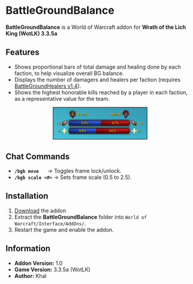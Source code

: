# BattleGroundBalance
**BattleGroundBalance** is a World of Warcraft addon for **Wrath of the Lich King (WotLK) 3.3.5a**  

## Features  
- Shows proportional bars of total damage and healing done by each faction, to help visualize overall BG balance. 
- Displays the number of damagers and healers per faction (requires [BattleGroundHealers v1.4](https://github.com/KhalGH/BattleGroundHealers-WotLK/releases/tag/v1.4)).
- Shows the highest honorable kills reached by a player in each faction, as a representative value for the team.

<p align="center">
  <img src="https://raw.githubusercontent.com/KhalGH/BattleGroundBalance-WotLK/refs/heads/main/BattleGroundBalance/Artwork/Screenshot.PNG" 
       alt="BattleGroundBalance Preview" width="50%">
</p>

## Chat Commands  
- **`/bgb move`** &nbsp; &nbsp;&nbsp; → Toggles frame lock/unlock.
- **`/bgb scale <#>`** → Sets frame scale (0.5 to 2.5).  

## Installation  
1. [Download](https://github.com/KhalGH/BattleGroundBalance-WotLK/releases/download/v1.0/BattleGroundBalance-v1.0.zip) the addon
2. Extract the **BattleGroundBalance** folder into `World of Warcraft/Interface/AddOns/`.  
3. Restart the game and enable the addon.  

## Information  
- **Addon Version:** 1.0  
- **Game Version:** 3.3.5a (WotLK)  
- **Author:** Khal  

